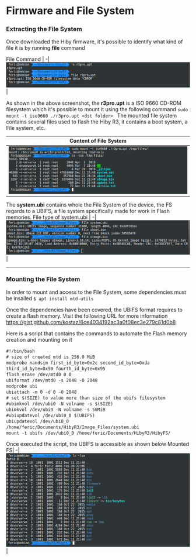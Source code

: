 
# Firmware and File System
### Extracting the File System
Once downloaded the Hiby firmware, it's possible to identify what kind of file it is by running <b>file</b> command</p>
File Command |
-|
![Hiby File Command](./hibyFS_1.png)|

As shown in the above screenshot, the **r3pro.upt** is a ISO 9660 CD-ROM filesystem which it's possible to mount it using the following command
`sudo mount -t iso9660 ./r3pro.upt <dst folder> `
The mounted file system contains several files used to flash the Hiby R3, it contains a boot system, a File system, etc.

Content of File System |
-|
![Hiby File Command](./hibyFS_2.png)|
The **system.ubi** contains whole the File System of the device, the FS regards to a UBIFS, a file system specifically made for work in Flash memories.
File type of system.ubi |
-|
![Hiby File Command](./hibyFS_3.png)|

___
### Mounting the File System
In order to mount and access to the File System, some dependencies must be insalled
`$ apt install mtd-utils`

Once the dependencies have been covered, the UBIFS format requires to create a flash memory.
Visit the following URL for more information <https://gist.github.com/kostaz/6ce4034192ac3a0f08ec3e279c81d0b8>

Here is a script that contains the commands to automate the Flash memory creation and mounting on it
```
#!/bin/bash
# size of created mtd is 256.0 MiB
modprobe nandsim first_id_byte=0x2c second_id_byte=0xda third_id_byte=0x90 fourth_id_byte=0x95
flash_erase /dev/mtd0 0 0
ubiformat /dev/mtd0 -s 2048 -O 2048
modprobe ubi
ubiattach -m 0 -d 0 -O 2048
# set $(SIZE) to value more than size of the ubifs filesystem
#ubimkvol /dev/ubi0 -N volname -s $(SIZE)
ubimkvol /dev/ubi0 -N volname -s 50MiB
#ubiupdatevol /dev/ubi0_0 $(UBIFS)
ubiupdatevol /dev/ubi0_0 /home/feric/Documents/HibyR3/Image_Files/system.ubi
mount -t ubifs /dev/ubi0_0 /home/feric/Documents/HibyR3/HibyFS/
```
Once executed the script, the UBIFS is accessible as shown below
Mounted FS|
-|
![Hiby File Command](./hibyFS_4.png)|